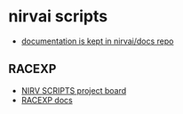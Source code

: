 # nirvai scripts

- [documentation is kept in nirvai/docs repo](https://github.com/nirv-ai/docs/blob/main/scripts/README.md)

## RACEXP

- [NIRV SCRIPTS project board](https://github.com/orgs/nirv-ai/projects/6/views/1?filterQuery=repo%3A%22nirv-ai%2Fscripts%22)
- [RACEXP docs](https://github.com/noahehall/theBookOfNoah/blob/master/0current/architectural%20thinking/0racexp.md)
